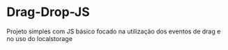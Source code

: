 # Drag-Drop-JS
Projeto simples com JS básico focado na utilização dos eventos de drag e no uso do localstorage 

